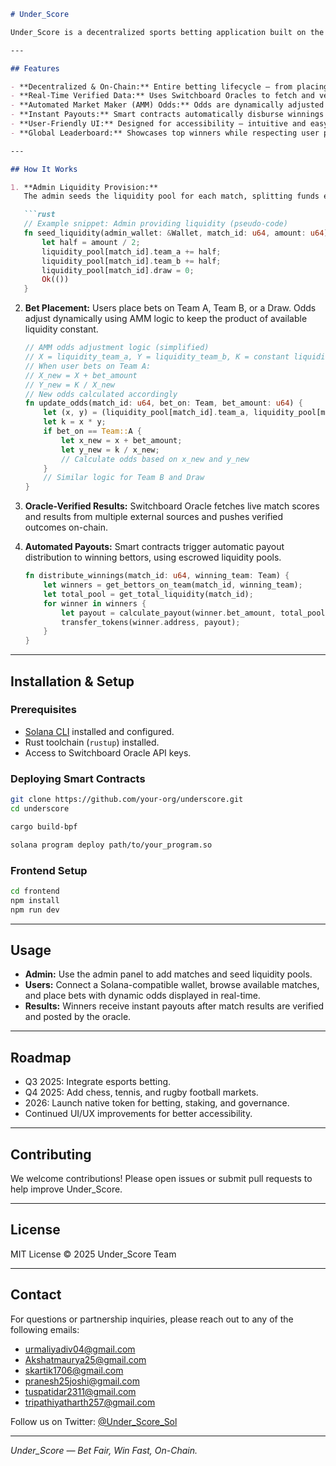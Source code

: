 ````markdown
# Under_Score

Under_Score is a decentralized sports betting application built on the Solana blockchain. It leverages decentralized oracle technology (Switchboard) to provide real-time verified sports data, and employs Automated Market Makers (AMM) to dynamically calculate betting odds. Under_Score ensures transparency, fairness, and instant payouts through smart contracts, making blockchain-based sports betting accessible and trustworthy for users worldwide.

---

## Features

- **Decentralized & On-Chain:** Entire betting lifecycle — from placing bets to payouts — is handled on-chain via Solana smart contracts.
- **Real-Time Verified Data:** Uses Switchboard Oracles to fetch and verify live match data from multiple sources, guaranteeing accurate and tamper-proof results.
- **Automated Market Maker (AMM) Odds:** Odds are dynamically adjusted based on the betting pool liquidity and current bets, following a constant product formula (X × Y = K).
- **Instant Payouts:** Smart contracts automatically disburse winnings to users immediately after match results are finalized.
- **User-Friendly UI:** Designed for accessibility — intuitive and easy to use for all age groups.
- **Global Leaderboard:** Showcases top winners while respecting user privacy with masked addresses and avatars.

---

## How It Works

1. **Admin Liquidity Provision:**  
   The admin seeds the liquidity pool for each match, splitting funds equally between the competing teams. Initially, the draw odds are set to zero.

   ```rust
   // Example snippet: Admin providing liquidity (pseudo-code)
   fn seed_liquidity(admin_wallet: &Wallet, match_id: u64, amount: u64) -> Result<()> {
       let half = amount / 2;
       liquidity_pool[match_id].team_a += half;
       liquidity_pool[match_id].team_b += half;
       liquidity_pool[match_id].draw = 0;
       Ok(())
   }
````

2. **Bet Placement:**
   Users place bets on Team A, Team B, or a Draw. Odds adjust dynamically using AMM logic to keep the product of available liquidity constant.

   ```rust
   // AMM odds adjustment logic (simplified)
   // X = liquidity_team_a, Y = liquidity_team_b, K = constant liquidity
   // When user bets on Team A:
   // X_new = X + bet_amount
   // Y_new = K / X_new
   // New odds calculated accordingly
   fn update_odds(match_id: u64, bet_on: Team, bet_amount: u64) {
       let (x, y) = (liquidity_pool[match_id].team_a, liquidity_pool[match_id].team_b);
       let k = x * y;
       if bet_on == Team::A {
           let x_new = x + bet_amount;
           let y_new = k / x_new;
           // Calculate odds based on x_new and y_new
       }
       // Similar logic for Team B and Draw
   }
   ```

3. **Oracle-Verified Results:**
   Switchboard Oracle fetches live match scores and results from multiple external sources and pushes verified outcomes on-chain.

4. **Automated Payouts:**
   Smart contracts trigger automatic payout distribution to winning bettors, using escrowed liquidity pools.

   ```rust
   fn distribute_winnings(match_id: u64, winning_team: Team) {
       let winners = get_bettors_on_team(match_id, winning_team);
       let total_pool = get_total_liquidity(match_id);
       for winner in winners {
           let payout = calculate_payout(winner.bet_amount, total_pool);
           transfer_tokens(winner.address, payout);
       }
   }
   ```

---

## Installation & Setup

### Prerequisites

* [Solana CLI](https://docs.solana.com/cli/install-solana-cli-tools) installed and configured.
* Rust toolchain (`rustup`) installed.
* Access to Switchboard Oracle API keys.

### Deploying Smart Contracts

```bash
git clone https://github.com/your-org/underscore.git
cd underscore

cargo build-bpf

solana program deploy path/to/your_program.so
```

### Frontend Setup

```bash
cd frontend
npm install
npm run dev
```

---

## Usage

* **Admin:** Use the admin panel to add matches and seed liquidity pools.
* **Users:** Connect a Solana-compatible wallet, browse available matches, and place bets with dynamic odds displayed in real-time.
* **Results:** Winners receive instant payouts after match results are verified and posted by the oracle.

---

## Roadmap

* Q3 2025: Integrate esports betting.
* Q4 2025: Add chess, tennis, and rugby football markets.
* 2026: Launch native token for betting, staking, and governance.
* Continued UI/UX improvements for better accessibility.

---

## Contributing

We welcome contributions! Please open issues or submit pull requests to help improve Under\_Score.

---

## License

MIT License © 2025 Under\_Score Team

---

## Contact

For questions or partnership inquiries, please reach out to any of the following emails:

* [urmaliyadiv04@gmail.com](mailto:urmaliyadiv04@gmail.com)
* [Akshatmaurya25@gmail.com](mailto:Akshatmaurya25@gmail.com)
* [skartik1706@gmail.com](mailto:skartik1706@gmail.com)
* [pranesh25joshi@gmail.com](mailto:pranesh25joshi@gmail.com)
* [tuspatidar2311@gmail.com](mailto:tuspatidar2311@gmail.com)
* [tripathiyatharth257@gmail.com](mailto:tripathiyatharth257@gmail.com)

Follow us on Twitter: [@Under\_Score\_Sol](https://twitter.com/Under_Score_Sol)

---

*Under\_Score — Bet Fair, Win Fast, On-Chain.*

```
```
